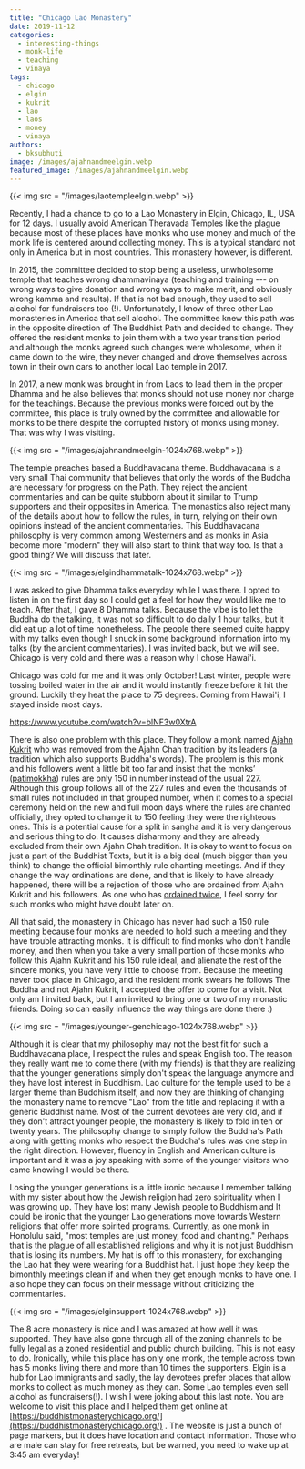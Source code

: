 ```yaml
---
title: "Chicago Lao Monastery"
date: 2019-11-12
categories: 
  - interesting-things
  - monk-life
  - teaching
  - vinaya
tags: 
  - chicago
  - elgin
  - kukrit
  - lao
  - laos
  - money
  - vinaya
authors: 
  - bksubhuti
image: /images/ajahnandmeelgin.webp
featured_image: /images/ajahnandmeelgin.webp
---
```


{{< img src = "/images/laotempleelgin.webp" >}}

Recently, I had a chance to go to a Lao Monastery in Elgin, Chicago, IL, USA for 12 days. I usually avoid American Theravada Temples like the plague because most of these places have monks who use money and much of the monk life is centered around collecting money. This is a typical standard not only in America but in most countries. This monastery however, is different.

In 2015, the committee decided to stop being a useless, unwholesome temple that teaches wrong dhammavinaya (teaching and training --- on wrong ways to give donation and wrong ways to make merit, and obviously wrong kamma and results). If that is not bad enough, they used to sell alcohol for fundraisers too (!). Unfortunately, I know of three other Lao monasteries in America that sell alcohol. The committee knew this path was in the opposite direction of The Buddhist Path and decided to change. They offered the resident monks to join them with a two year transition period and although the monks agreed such changes were wholesome, when it came down to the wire, they never changed and drove themselves across town in their own cars to another local Lao temple in 2017.

In 2017, a new monk was brought in from Laos to lead them in the proper Dhamma and he also believes that monks should not use money nor charge for the teachings. Because the previous monks were forced out by the committee, this place is truly owned by the committee and allowable for monks to be there despite the corrupted history of monks using money. That was why I was visiting.

{{< img src = "/images/ajahnandmeelgin-1024x768.webp" >}}

The temple preaches based a Buddhavacana theme. Buddhavacana is a very small Thai community that believes that only the words of the Buddha are necessary for progress on the Path. They reject the ancient commentaries and can be quite stubborn about it similar to Trump supporters and their opposites in America. The monastics also reject many of the details about how to follow the rules, in turn, relying on their own opinions instead of the ancient commentaries. This Buddhavacana philosophy is very common among Westerners and as monks in Asia become more "modern" they will also start to think that way too. Is that a good thing? We will discuss that later.

{{< img src = "/images/elgindhammatalk-1024x768.webp" >}}

I was asked to give Dhamma talks everyday while I was there. I opted to listen in on the first day so I could get a feel for how they would like me to teach. After that, I gave 8 Dhamma talks. Because the vibe is to let the Buddha do the talking, it was not so difficult to do daily 1 hour talks, but it did eat up a lot of time nonetheless. The people there seemed quite happy with my talks even though I snuck in some background information into my talks (by the ancient commentaries). I was invited back, but we will see. Chicago is very cold and there was a reason why I chose Hawai'i.

Chicago was cold for me and it was only October! Last winter, people were tossing boiled water in the air and it would instantly freeze before it hit the ground. Luckily they heat the place to 75 degrees. Coming from Hawai'i, I stayed inside most days.

https://www.youtube.com/watch?v=blNF3w0XtrA

There is also one problem with this place. They follow a monk named [Ajahn Kukrit](https://dhammawheel.com/viewtopic.php?f=13&t=21616&sid=669adf3fee4a88f42dc6e054b48a2ff6) who was removed from the Ajahn Chah tradition by its leaders (a tradition which also supports Buddha's words). The problem is this monk and his followers went a little bit too far and insist that the monks’ ([patimokkha](https://en.wikipedia.org/wiki/P%C4%81%E1%B9%ADimokkha)) rules are only 150 in number instead of the usual 227. Although this group follows all of the 227 rules and even the thousands of small rules not included in that grouped number, when it comes to a special ceremony held on the new and full moon days where the rules are chanted officially, they opted to change it to 150 feeling they were the righteous ones. This is a potential cause for a split in sangha and it is very dangerous and serious thing to do. It causes disharmony and they are already excluded from their own Ajahn Chah tradition. It is okay to want to focus on just a part of the Buddhist Texts, but it is a big deal (much bigger than you think) to change the official bimonthly rule chanting meetings. And if they change the way ordinations are done, and that is likely to have already happened, there will be a rejection of those who are ordained from Ajahn Kukrit and his followers. As one who has [ordained twice](https://americanmonk.org/why-i-ordained-twice/), I feel sorry for such monks who might have doubt later on.

All that said, the monastery in Chicago has never had such a 150 rule meeting because four monks are needed to hold such a meeting and they have trouble attracting monks. It is difficult to find monks who don't handle money, and then when you take a very small portion of those monks who follow this Ajahn Kukrit and his 150 rule ideal, and alienate the rest of the sincere monks, you have very little to choose from. Because the meeting never took place in Chicago, and the resident monk swears he follows The Buddha and not Ajahn Kukrit, I accepted the offer to come for a visit. Not only am I invited back, but I am invited to bring one or two of my monastic friends. Doing so can easily influence the way things are done there :)

{{< img src = "/images/younger-genchicago-1024x768.webp" >}}

Although it is clear that my philosophy may not the best fit for such a Buddhavacana place, I respect the rules and speak English too. The reason they really want me to come there (with my friends) is that they are realizing that the younger generations simply don't speak the language anymore and they have lost interest in Buddhism. Lao culture for the temple used to be a larger theme than Buddhism itself, and now they are thinking of changing the monastery name to remove "Lao" from the title and replacing it with a generic Buddhist name. Most of the current devotees are very old, and if they don't attract younger people, the monastery is likely to fold in ten or twenty years. The philosophy change to simply follow the Buddha's Path along with getting monks who respect the Buddha's rules was one step in the right direction. However, fluency in English and American culture is important and it was a joy speaking with some of the younger visitors who came knowing I would be there.

Losing the younger generations is a little ironic because I remember talking with my sister about how the Jewish religion had zero spirituality when I was growing up. They have lost many Jewish people to Buddhism and It could be ironic that the younger Lao generations move towards Western religions that offer more spirited programs. Currently, as one monk in Honolulu said, "most temples are just money, food and chanting." Perhaps that is the plague of all established religions and why it is not just Buddhism that is losing its numbers. My hat is off to this monastery, for exchanging the Lao hat they were wearing for a Buddhist hat. I just hope they keep the bimonthly meetings clean if and when they get enough monks to have one. I also hope they can focus on their message without criticizing the commentaries.

{{< img src = "/images/elginsupport-1024x768.webp" >}}

The 8 acre monastery is nice and I was amazed at how well it was supported. They have also gone through all of the zoning channels to be fully legal as a zoned residential and public church building. This is not easy to do. Ironically, while this place has only one monk, the temple across town has 5 monks living there and more than 10 times the supporters. Elgin is a hub for Lao immigrants and sadly, the lay devotees prefer places that allow monks to collect as much money as they can. Some Lao temples even sell alcohol as fundraisers(!). I wish I were joking about this last note. You are welcome to visit this place and I helped them get online at [https://buddhistmonasterychicago.org/](https://buddhistmonasterychicago.org/) . The website is just a bunch of page markers, but it does have location and contact information. Those who are male can stay for free retreats, but be warned, you need to wake up at 3:45 am everyday!
